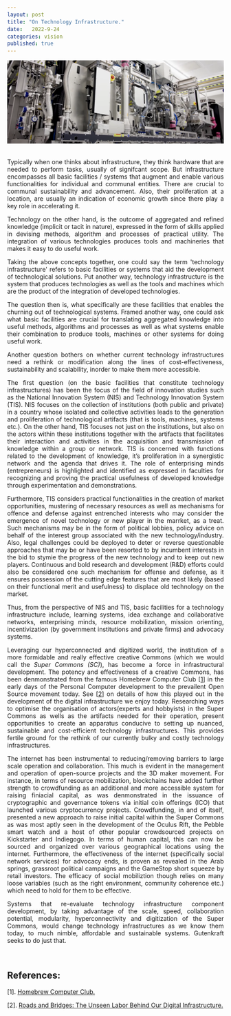 ```yaml
---
layout: post
title: "On Technology Infrastructure."
date:   2022-9-24
categories: vision
published: true
---
```


<section>
	<img id ="responsive-img" src="/img/semicductor_assembly_line_pix9.PNG" alt="Robotic arm and assembly line image">
</section><br>

<section class="container">
    <p align="justify">
        Typically when one thinks about infrastructure, they think hardware that are needed to perform tasks, usually of signifcant scope. But infrastructure encompasses all basic facilities / systems that augment and enable various functionalities for individual and communal entities. There are crucial to communal sustainability and advancement. Also, their proliferation at a location, are usually an indication of economic growth since there play a key role in accelerating it.
    </p>
    <p align="justify"> 
        Technology on the other hand, is the outcome of aggregated and refined knowledge (implicit or tacit in nature), expressed in the form of skills applied in devising methods, algorithm and processes of practical utility. The integration of various technologies produces tools and machineries that makes it easy to do useful work.
    </p>
    <p align="justify"> 
        Taking the above concepts together, one could say the term 'technology infrastructure' refers to basic facilities or systems that aid the development of technological solutions. Put another way, technology infrastructure is the system that produces technologies as well as the tools and machines which are the product of the integration of developed technologies.
    </p>
    <p align="justify"> 
        The question then is, what specifically are these facilities that enables the churning out of technological systems. Framed another way, one could ask what basic facilities are crucial for translating  aggregated knowledge into useful methods, algorithms and processes as well as what systems enable their combination to produce tools, machines or other systems for doing useful work.
    </p>
    <p align="justify"> 
        Another question bothers on whether current technology infrastructures need a rethink or modification along the lines of cost-effectiveness, sustainability  and scalability, inorder to make them more accessible.
    </p>
    <p align="justify"> 
        The first question (on the basic facilities that constitute technology infrastructures) has been the focus of the field of innovation studies such as the National Innovation System (NIS) and Technology Innovation System (TIS).
        NIS focuses on the collection of institutions (both public and private) in a country whose isolated and collective activities leads to the generation and proliferation of technological artifacts (that is tools, machines, systems etc.). 
        On the other hand, TIS focuses not just on the institutions, but also on the actors within these institutions together with the artifacts that facilitates their interaction and activities in the acquisition and transmission of knowledge within a group or network. TIS is concerned with functions related to the development of knowledge, it’s proliferation in a synergistic network and the agenda that drives it. The role of enterprising minds (entrepreneurs) is highlighted and identified as expressed in faculties for recognizing and proving the practical usefulness of developed knowledge through experimentation and demonstrations.
    </p>
    <p align="justify"> 
        Furthermore, TIS considers practical functionalities in the creation of market opportunities, mustering of necessary resources  as well as mechanisms for offence and defense against entrenched interests who may consider the emergence of novel technology or new player in the marrket, as a treat. Such mechanisms may be in the form of political lobbies, policy advice on behalf of the interest group associated with the new technology/industry. Also, legal challenges could be deployed to deter or reverse questionable approaches that may be or have been resorted to by incumbent interests in the bid to stymie the progress of the new technology and to keep out new players. Continuous and bold  research and development (R&D) efforts could also be considered one such mechanism for offense and defense, as it ensures possession of the cutting edge features that are most likely (based on their functional merit and usefulness) to displace old technology on the market.
    </p>
    <p align="justify"> 
        Thus, from the perspective of NIS and TIS, basic facilities for a technology infrastructure include, learning systems, idea exchange and collaborative networks, enterprising minds, resource mobilization, mission  orienting, incentivization (by government institutions and private firms)  and advocacy systems.
    </p>
    <p align="justify">
        Leveraging our hyperconnected and digitized world, the institution of a more formidable and really effective creative Commons (which we would call the <em>Super Commons (SC)</em>), has become a force in infrastructural development. The potency and effectiveness of a creative Commons, has been denmonstrated from the famous Homebrew Computer Club [<a href="#home-brew-club-ref">1</a>] in the early days of the Personal Computer development to the prevailent Open Source movement today. See [<a href="#nadia-roads-and-bridges">2</a>] on details of how this played out in the development of the digital infrastructure we enjoy today.  Researching ways to optimise the organisation of actors(experts and hobbyists) in the Super Commons as wells as the artifacts needed for their operation, present opportunities to create an apparatus conducive to setting up nuanced, sustainable and cost-efficient technology infrastructures. This provides fertile ground for the rethink of our currently bulky and costly technology infrastructures.
    </p>
    <p align="justify">   
        The internet has been instrumental to reducing/removing barriers to large scale operation and collaboration. This much is evident in the management and operation of open-source projects and the 3D maker movement. For instance, in terms of resource mobilization, blockchains  have added further strength to crowdfunding as an additional and more accessible system for raising finiacial capital, as was denmonstrated in the issuance of cryptographic and governance tokens via initial coin offerings (ICO) that launched various cryptocurrency projects. Crowdfunding, in and of itself, presented a new approach to raise initial capital within the Super Commons as was most aptly seen in the development of the Oculus Rift, the Pebble smart watch and a host of other popular crowdsourced projects on Kickstarter and Indiegogo. In terms of human capital, this can now be sourced and organized over various geographical locations using the internet. Furthermore, the effectiveness of the internet (specifically social network services) for advocacy ends, is proven as revealed in the Arab springs, grassroot political campaigns and the GameStop short squeeze by retail investors. The efficacy of social mobiliztion though relies on many loose variables (such as the right environment, community coherence etc.) which need to hold for them to be effective.
    </p>
    <p align="justify">  
        Systems that re-evaluate technology infrastructure component development, by  taking advantage of the scale, speed, collaboration potential, modularity, hyperconnectivity and digitization of the Super Commons, would change technology infrastructures as we know them today, to  much nimble, affordable  and sustainable systems. Gutenkraft seeks to do just that.
    </p><br>
    <h2>References: </h2>
    <p id="home-brew-club-ref">
        [1]. <a href="https://apple.fandom.com/wiki/Homebrew_Computer_Club" target="_blank">Homebrew Computer Club.</a>
    </p>
    <p id="nadia-roads-and-bridges">
        [2]. <a href="https://www.fordfoundation.org/work/learning/research-reports/roads-and-bridges-the-unseen-labor-behind-our-digital-infrastructure/" target="_blank">Roads and Bridges: The Unseen Labor Behind Our Digital Infrastructure.</a>
    </p>
</section>